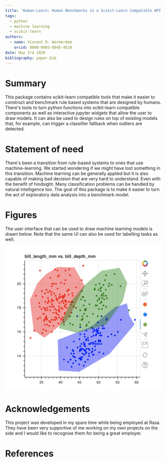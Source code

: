 ```yaml
---
title: 'Human-Learn: Human Benchmarks in a Scikit-Learn Compatible API'
tags:
  - python
  - machine learning
  - scikit-learn
authors:
  - name: Vincent D. Warmerdam
    orcid: 0000-0003-0845-4528
date: May 3rd 2020
bibliography: paper.bib
---
```


# Summary

This package contains scikit-learn compatible tools that make it easier to construct and benchmark rule based systems that are designed by humans. There's tools to turn python functions into scikit-learn compatible components as well as interactive jupyter widgets that allow the user to draw models. It can also be used to design rules on top of existing models that, for example, can trigger a classifier fallback when outliers are detected.

# Statement of need

There's been a transition from rule-based systems to ones that use machine-learning. We started wondering if we might have lost something in this transition. Machine learning can be generally applied but it is also capable of making bad decision that are very hard to understand. Even with the benefit of hindsight. Many classification problems can be handled by natural intelligence too. The goal of this package is to make it easier to turn the act of exploratory data analysis into a benchmark model. 

# Figures 

The user interface that can be used to draw machine learning models is drawn below. Note that the same UI can also be used for labelling tasks as well. 

![](screenshot.png)

# Acknowledgements

This project was developed in my spare time while being employed at Rasa. They have been very supportive of me working on my own projects on the side and I would like to recognise them for being a great employer. 

# References